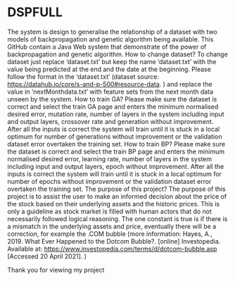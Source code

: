 # DSPFULL
The system is design to generalise the relationship of a dataset with two models of backpropagation and genetic algorithm being available.
This GitHub contain a Java Web system that demonstrate of the power of backpropagation and genetic algorithm. 
How to change dataset?
To change dataset just replace ‘dataset.txt’ but keep the name ‘dataset.txt’ with the value being predicted at the end and the date at the beginning. Please follow the format in the ‘dataset.txt’ (dataset source: https://datahub.io/core/s-and-p-500#resource-data. ) and replace the value in ‘nextMonthdata.txt’ with feature sets from the next month data unseen by the system.
How to train GA?
Please make sure the dataset is correct and select the train GA page and enters the minimum normalised desired error, mutation rate, number of layers in the system including input and output layers, crossover rate and generation without improvement. After all the inputs is correct the system will train until it is stuck in a local optimum for number of generations without improvement or the validation dataset error overtaken the training set. 
How to train BP?
Please make sure the dataset is correct and select the train BP page and enters the minimum normalised desired error, learning rate, number of layers in the system including input and output layers, epoch without improvement. After all the inputs is correct the system will train until it is stuck in a local optimum for number of epochs without improvement or the validation dataset error overtaken the training set. 
The purpose of this project?
The purpose of this project is to assist the user to make an informed decision about the price of the stock based on their underlying assets and the historic prices. This is only a guideline as stock market is filled with human actors that do not necessarily followed logical reasoning. The one constant is true is if there is a mismatch in the underlying assets and price, eventually there will be a correction, for example the .COM bubble (more information: Hayes, A., 2019. What Ever Happened to the Dotcom Bubble?. [online] Investopedia. Available at: <https://www.investopedia.com/terms/d/dotcom-bubble.asp> [Accessed 20 April 2021]. )

Thank you for viewing my project
